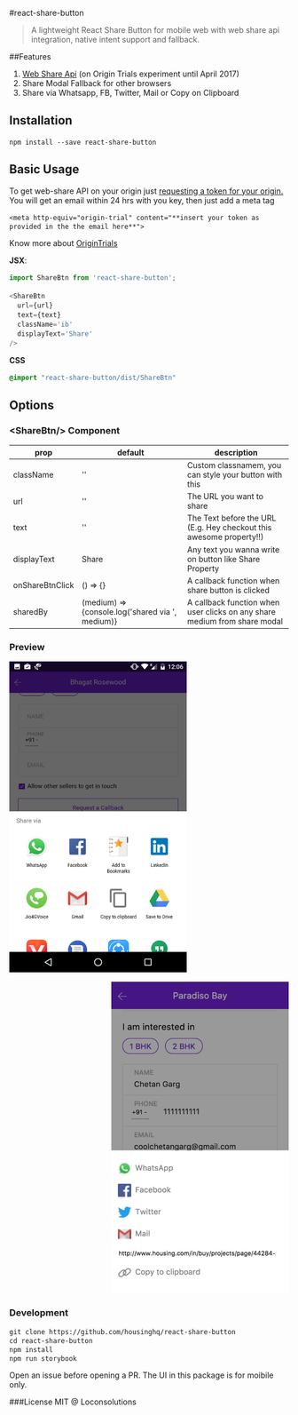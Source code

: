 #react-share-button

> A lightweight React Share Button for mobile web with web share api integration, native intent support and fallback.


##Features

1. [Web Share Api](https://developers.google.com/web/updates/2016/10/navigator-share) (on Origin Trials experiment until April 2017)
1. Share Modal Fallback for other browsers 
1. Share via Whatsapp, FB, Twitter, Mail or Copy on Clipboard

## Installation

```
npm install --save react-share-button
```

## Basic Usage

To get web-share API on your origin just [requesting a token for your origin.](https://docs.google.com/forms/d/e/1FAIpQLSfO0_ptFl8r8G0UFhT0xhV17eabG-erUWBDiKSRDTqEZ_9ULQ/viewform_)
You will get an email within 24 hrs with you key, then just add a meta tag
```
<meta http-equiv="origin-trial" content="**insert your token as provided in the the email here**">
```
Know more about [OriginTrials](https://github.com/jpchase/OriginTrials/blob/gh-pages/developer-guide.md) 

**JSX**:
```js
import ShareBtn from 'react-share-button';

<ShareBtn 
  url={url}
  text={text}
  className='ib'
  displayText='Share'
/>
```
**CSS**
```css
@import "react-share-button/dist/ShareBtn"
```

## Options

### &lt;ShareBtn/&gt; Component

prop|default|description
----|-------|-----------
className|''|Custom classnamem, you can style your button with this
url|''|The URL you want to share
text|''|The Text before the URL (E.g. Hey checkout this awesome property!!)
displayText| Share |Any text you wanna write on button like Share Property
onShareBtnClick| () => {} |A callback function when share button is clicked
sharedBy| (medium) => {console.log('shared via ', medium)}|A callback function when user clicks on any share medium from share modal

### Preview
<p align="left" display="inline-block" margin-right="12"><img src="web-api.png" width="320" height="560"/></p>
<p align="right" display="inline-block"><img src="modal.png" width="320" height="560"/></p>

### Development
```
git clone https://github.com/housinghq/react-share-button
cd react-share-button
npm install
npm run storybook
```

Open an issue before opening a PR. The UI in this package is for moibile only.

###License
MIT @ Loconsolutions
